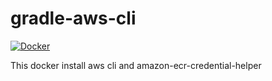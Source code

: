 # gradle-aws-cli

[![Docker](https://img.shields.io/github/workflow/status/clarencetw/gradle-aws-cli/Docker?style=for-the-badge)](https://github.com/clarencetw/gradle-aws-cli/actions)

This docker install aws cli and amazon-ecr-credential-helper
